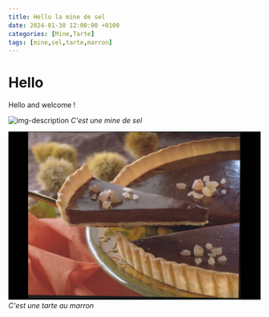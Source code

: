 ```yaml
---
title: Hello la mine de sel
date: 2024-01-30 12:00:00 +0100
categories: [Mine,Tarte]
tags: [mine,sel,tarte,marron]
---
```


# Hello

Hello and welcome !

![img-description](https://encrypted-tbn0.gstatic.com/images?q=tbn:ANd9GcRRzcEYOdKS_dQX2-GOlhTAN-oE4Wi8besvEw&usqp=CAU)
_C'est une mine de sel_

![img-description](/assets/marron.jpg)
_C'est une tarte au marron_